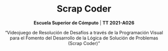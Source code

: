 <h1 align="center">Scrap Coder</h1>

<p align="center"><b>Escuela Superior de Cómputo</b> | <b>TT 2021-A026</b></p>
<p align="center">“Videojuego de Resolución de Desafíos a través de la Programación Visual para el Fomento del Desarrollo de la Lógica de Solución de Problemas (Scrap Coder)”</p>
